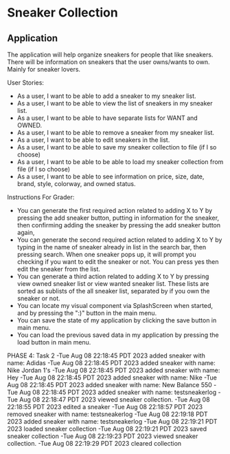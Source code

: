 # Sneaker Collection

## Application
The application will help organize sneakers for people that like sneakers. There will be information on sneakers
that the user owns/wants to own. Mainly for sneaker lovers. 

User Stories:
- As a user, I want to be able to add a sneaker to my sneaker list. 
- As a user, I want to be able to view the list of sneakers in my sneaker list.
- As a user, I want to be able to have separate lists for WANT and OWNED. 
- As a user, I want to be able to remove a sneaker from my sneaker list.
- As a user, I want to be able to edit sneakers in the list. 
- As a user, I want to be able to save my sneaker collection to file (if I so choose)
- As a user, I want to be able to be able to load my sneaker collection from file (if I so choose)
- As a user, I want to be able to see information on price, size, date, brand, style, colorway, and owned status.

Instructions For Grader:
- You can generate the first required action related to adding X to Y by pressing the add sneaker button, putting
in information for the sneaker, then confirming adding the sneaker by pressing the add sneaker button again,
- You can generate the second required action related to adding X to Y by typing in the name of sneaker already in
list in the search bar, then pressing search. When one sneaker pops up, it will prompt you checking if you want to 
edit the sneaker or not. You can press yes then edit the sneaker from the list. 
- You can generate a third action related to adding X to Y by pressing view owned sneaker list or view wanted sneaker 
list. These lists are sorted as sublists of the all sneaker list, separated by if you own the sneaker or not. 
- You can locate my visual component via SplashScreen when started, and
by pressing the ":)" button in the main menu.
- You can save the state of my application by clicking the save button in main menu.
- You can load the previous saved data in my application by pressing the load button in main menu. 

PHASE 4: Task 2
-Tue Aug 08 22:18:45 PDT 2023
added sneaker with name: Adidas
-Tue Aug 08 22:18:45 PDT 2023
added sneaker with name: Nike Jordan 1's
-Tue Aug 08 22:18:45 PDT 2023
added sneaker with name: Hey
-Tue Aug 08 22:18:45 PDT 2023
added sneaker with name: Nike
-Tue Aug 08 22:18:45 PDT 2023
added sneaker with name: New Balance 550
-Tue Aug 08 22:18:45 PDT 2023
added sneaker with name: testsneakerlog
-Tue Aug 08 22:18:47 PDT 2023
viewed sneaker collection.
-Tue Aug 08 22:18:55 PDT 2023
edited a sneaker
-Tue Aug 08 22:18:57 PDT 2023
removed sneaker with name: testsneakerlog
-Tue Aug 08 22:19:18 PDT 2023
added sneaker with name: testsneakerlog
-Tue Aug 08 22:19:21 PDT 2023
loaded sneaker collection
-Tue Aug 08 22:19:21 PDT 2023
saved sneaker collection
-Tue Aug 08 22:19:23 PDT 2023
viewed sneaker collection.
-Tue Aug 08 22:19:29 PDT 2023
cleared collection